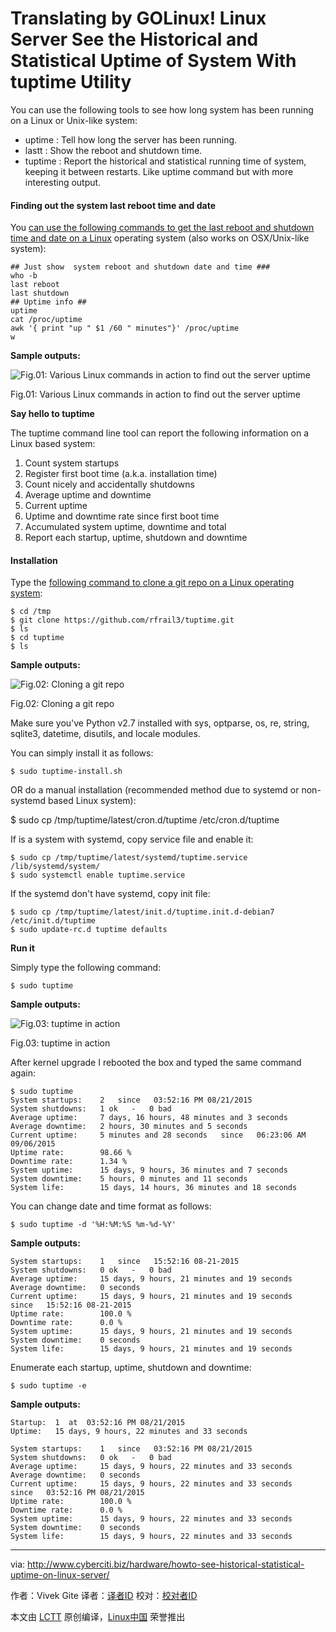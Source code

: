 Translating by GOLinux!
Linux Server See the Historical and Statistical Uptime of System With tuptime Utility
================================================================================
You can use the following tools to see how long system has been running on a Linux or Unix-like system:

- uptime : Tell how long the server has been running.
- lastt : Show the reboot and shutdown time.
- tuptime : Report the historical and statistical running time of system, keeping it between restarts. Like uptime command but with more interesting output.

#### Finding out the system last reboot time and date ####

You [can use the following commands to get the last reboot and shutdown time and date on a Linux][1] operating system (also works on OSX/Unix-like system):

    ## Just show  system reboot and shutdown date and time ###
    who -b
    last reboot
    last shutdown
    ## Uptime info ##
    uptime
    cat /proc/uptime
    awk '{ print "up " $1 /60 " minutes"}' /proc/uptime
    w
 
**Sample outputs:**

![Fig.01: Various Linux commands in action to find out the server uptime](http://s0.cyberciti.org/uploads/cms/2015/09/uptime-w-awk-outputs.jpg)

Fig.01: Various Linux commands in action to find out the server uptime

**Say hello to tuptime**

The tuptime command line tool can report the following information on a Linux based system:

1. Count system startups
1. Register first boot time (a.k.a. installation time)
1. Count nicely and accidentally shutdowns
1. Average uptime and downtime
1. Current uptime
1. Uptime and downtime rate since first boot time
1. Accumulated system uptime, downtime and total
1. Report each startup, uptime, shutdown and downtime

#### Installation ####

Type the [following command to clone a git repo on a Linux operating system][2]:

    $ cd /tmp
    $ git clone https://github.com/rfrail3/tuptime.git
    $ ls
    $ cd tuptime
    $ ls

**Sample outputs:**

![Fig.02: Cloning a git repo](http://s0.cyberciti.org/uploads/cms/2015/09/git-install-tuptime.jpg)

Fig.02: Cloning a git repo

Make sure you've Python v2.7 installed with sys, optparse, os, re, string, sqlite3, datetime, disutils, and locale modules.

You can simply install it as follows:

    $ sudo tuptime-install.sh

OR do a manual installation (recommended method due to systemd or non-systemd based Linux system):

$ sudo cp /tmp/tuptime/latest/cron.d/tuptime /etc/cron.d/tuptime

If is a system with systemd, copy service file and enable it:

    $ sudo cp /tmp/tuptime/latest/systemd/tuptime.service /lib/systemd/system/
    $ sudo systemctl enable tuptime.service

If the systemd don't have systemd, copy init file:

    $ sudo cp /tmp/tuptime/latest/init.d/tuptime.init.d-debian7 /etc/init.d/tuptime
    $ sudo update-rc.d tuptime defaults

**Run it**

Simply type the following command:

    $ sudo tuptime

**Sample outputs:**

![Fig.03: tuptime in action](http://s0.cyberciti.org/uploads/cms/2015/09/tuptime-output.jpg)

Fig.03: tuptime in action

After kernel upgrade I rebooted the box and typed the same command again:

    $ sudo tuptime
    System startups:	2   since   03:52:16 PM 08/21/2015
    System shutdowns:	1 ok   -   0 bad
    Average uptime: 	7 days, 16 hours, 48 minutes and 3 seconds
    Average downtime: 	2 hours, 30 minutes and 5 seconds
    Current uptime: 	5 minutes and 28 seconds   since   06:23:06 AM 09/06/2015
    Uptime rate: 		98.66 %
    Downtime rate: 		1.34 %
    System uptime: 		15 days, 9 hours, 36 minutes and 7 seconds
    System downtime: 	5 hours, 0 minutes and 11 seconds
    System life: 		15 days, 14 hours, 36 minutes and 18 seconds

You can change date and time format as follows:

    $ sudo tuptime -d '%H:%M:%S %m-%d-%Y'

**Sample outputs:**

    System startups:	1   since   15:52:16 08-21-2015
    System shutdowns:	0 ok   -   0 bad
    Average uptime: 	15 days, 9 hours, 21 minutes and 19 seconds
    Average downtime: 	0 seconds
    Current uptime: 	15 days, 9 hours, 21 minutes and 19 seconds   since   15:52:16 08-21-2015
    Uptime rate: 		100.0 %
    Downtime rate: 		0.0 %
    System uptime: 		15 days, 9 hours, 21 minutes and 19 seconds
    System downtime: 	0 seconds
    System life: 		15 days, 9 hours, 21 minutes and 19 seconds

Enumerate each startup, uptime, shutdown and downtime:

    $ sudo tuptime -e

**Sample outputs:**

    Startup:  1  at  03:52:16 PM 08/21/2015
    Uptime:   15 days, 9 hours, 22 minutes and 33 seconds
     
    System startups:	1   since   03:52:16 PM 08/21/2015
    System shutdowns:	0 ok   -   0 bad
    Average uptime: 	15 days, 9 hours, 22 minutes and 33 seconds
    Average downtime: 	0 seconds
    Current uptime: 	15 days, 9 hours, 22 minutes and 33 seconds   since   03:52:16 PM 08/21/2015
    Uptime rate: 		100.0 %
    Downtime rate: 		0.0 %
    System uptime: 		15 days, 9 hours, 22 minutes and 33 seconds
    System downtime: 	0 seconds
    System life: 		15 days, 9 hours, 22 minutes and 33 seconds

--------------------------------------------------------------------------------

via: http://www.cyberciti.biz/hardware/howto-see-historical-statistical-uptime-on-linux-server/

作者：Vivek Gite
译者：[译者ID](https://github.com/译者ID)
校对：[校对者ID](https://github.com/校对者ID)

本文由 [LCTT](https://github.com/LCTT/TranslateProject) 原创编译，[Linux中国](https://linux.cn/) 荣誉推出

[1]:http://www.cyberciti.biz/hardware/howto-see-historical-statistical-uptime-on-linux-server/
[2]:http://www.cyberciti.biz/faq/debian-ubunut-linux-download-a-git-repository/
